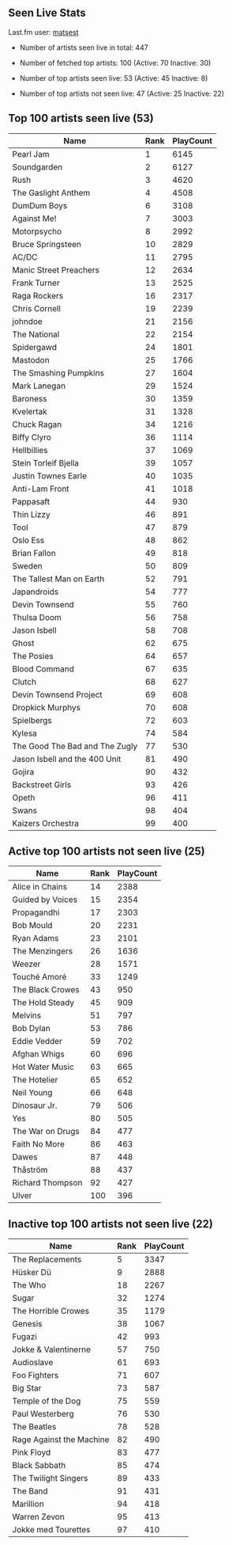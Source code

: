 ## Seen Live Stats

Last.fm user: [matsest](https://www.last.fm/user/matsest)

- Number of artists seen live in total: 447

- Number of fetched top artists: 100 (Active: 70 Inactive: 30)

- Number of top artists seen live: 53 (Active: 45 Inactive: 8)

- Number of top artists not seen live: 47 (Active: 25 Inactive: 22)

## Top 100 artists seen live (53)

Name                           | Rank | PlayCount
------------------------------ | ---- | ---------
Pearl Jam                      | 1    | 6145     
Soundgarden                    | 2    | 6127     
Rush                           | 3    | 4620     
The Gaslight Anthem            | 4    | 4508     
DumDum Boys                    | 6    | 3108     
Against Me!                    | 7    | 3003     
Motorpsycho                    | 8    | 2992     
Bruce Springsteen              | 10   | 2829     
AC/DC                          | 11   | 2795     
Manic Street Preachers         | 12   | 2634     
Frank Turner                   | 13   | 2525     
Raga Rockers                   | 16   | 2317     
Chris Cornell                  | 19   | 2239     
johndoe                        | 21   | 2156     
The National                   | 22   | 2154     
Spidergawd                     | 24   | 1801     
Mastodon                       | 25   | 1766     
The Smashing Pumpkins          | 27   | 1604     
Mark Lanegan                   | 29   | 1524     
Baroness                       | 30   | 1359     
Kvelertak                      | 31   | 1328     
Chuck Ragan                    | 34   | 1216     
Biffy Clyro                    | 36   | 1114     
Hellbillies                    | 37   | 1069     
Stein Torleif Bjella           | 39   | 1057     
Justin Townes Earle            | 40   | 1035     
Anti-Lam Front                 | 41   | 1018     
Pappasaft                      | 44   | 930      
Thin Lizzy                     | 46   | 891      
Tool                           | 47   | 879      
Oslo Ess                       | 48   | 862      
Brian Fallon                   | 49   | 818      
Sweden                         | 50   | 809      
The Tallest Man on Earth       | 52   | 791      
Japandroids                    | 54   | 777      
Devin Townsend                 | 55   | 760      
Thulsa Doom                    | 56   | 758      
Jason Isbell                   | 58   | 708      
Ghost                          | 62   | 675      
The Posies                     | 64   | 657      
Blood Command                  | 67   | 635      
Clutch                         | 68   | 627      
Devin Townsend Project         | 69   | 608      
Dropkick Murphys               | 70   | 608      
Spielbergs                     | 72   | 603      
Kylesa                         | 74   | 584      
The Good The Bad and The Zugly | 77   | 530      
Jason Isbell and the 400 Unit  | 81   | 490      
Gojira                         | 90   | 432      
Backstreet Girls               | 93   | 426      
Opeth                          | 96   | 411      
Swans                          | 98   | 404      
Kaizers Orchestra              | 99   | 400      

## Active top 100 artists not seen live (25)

Name             | Rank | PlayCount
---------------- | ---- | ---------
Alice in Chains  | 14   | 2388     
Guided by Voices | 15   | 2354     
Propagandhi      | 17   | 2303     
Bob Mould        | 20   | 2231     
Ryan Adams       | 23   | 2101     
The Menzingers   | 26   | 1636     
Weezer           | 28   | 1571     
Touché Amoré     | 33   | 1249     
The Black Crowes | 43   | 950      
The Hold Steady  | 45   | 909      
Melvins          | 51   | 797      
Bob Dylan        | 53   | 786      
Eddie Vedder     | 59   | 702      
Afghan Whigs     | 60   | 696      
Hot Water Music  | 63   | 665      
The Hotelier     | 65   | 652      
Neil Young       | 66   | 648      
Dinosaur Jr.     | 79   | 506      
Yes              | 80   | 505      
The War on Drugs | 84   | 477      
Faith No More    | 86   | 463      
Dawes            | 87   | 448      
Thåström         | 88   | 437      
Richard Thompson | 92   | 427      
Ulver            | 100  | 396      

## Inactive top 100 artists not seen live (22)

Name                     | Rank | PlayCount
------------------------ | ---- | ---------
The Replacements         | 5    | 3347     
Hüsker Dü                | 9    | 2888     
The Who                  | 18   | 2267     
Sugar                    | 32   | 1274     
The Horrible Crowes      | 35   | 1179     
Genesis                  | 38   | 1067     
Fugazi                   | 42   | 993      
Jokke & Valentinerne     | 57   | 750      
Audioslave               | 61   | 693      
Foo Fighters             | 71   | 607      
Big Star                 | 73   | 587      
Temple of the Dog        | 75   | 559      
Paul Westerberg          | 76   | 530      
The Beatles              | 78   | 528      
Rage Against the Machine | 82   | 490      
Pink Floyd               | 83   | 477      
Black Sabbath            | 85   | 474      
The Twilight Singers     | 89   | 433      
The Band                 | 91   | 431      
Marillion                | 94   | 418      
Warren Zevon             | 95   | 413      
Jokke med Tourettes      | 97   | 410      
